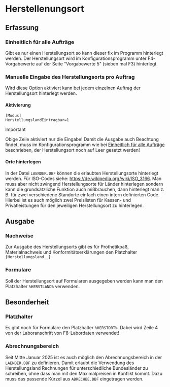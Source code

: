 # Herstellenungsort

## Erfassung

### Einheitlich für alle Aufträge

Gibt es nur einen Herstellungsort so kann dieser fix im Programm hinterlegt werden. Der Herstellungsort wird im Konfigurationsprogramm unter F4-Vorgabewerte auf der Seite "Vorgabewerte 5" (sieben mal F3) hinterlegt.

### Manuelle Eingabe des Herstellungsorts pro Auftrag

Wird diese Option aktiviert kann bei jedem einzelnen Auftrag der Herstellungsort hinterlegt werden. 

#### Aktivierung

```
[Modus]
HerstellungslandEintragbar=1
```

> [!IMPORTANT]
> Obige Zeile aktiviert nur die Eingabe! Damit die Ausgabe auch Beachtung findet, muss im Konfigurationsprogramm wie bei [Einheitlich für alle Aufträge](#einheitlich-f%C3%BCr-alle-auftr%C3%A4ge) beschrieben, der Herstellungsort noch auf Leer gesetzt werden!

#### Orte hinterlegen

In der Datei <CODE>LAENDER.DBF</CODE> können die erlaubten Herstellungsorte hinterlegt werden. Für ISO-Codes siehe: https://de.wikipedia.org/wiki/ISO_3166. Man muss aber nicht zwingend Herstellungsorte für Länder hinterlegen sondern kann die grundsätzliche Funktion auch mißbrauchen, dann hinterlegt man z. B. für zwei verschiedene Standorte einfach einen intern definierten Code. Hierbei ist es auch möglich zwei Preislisten für Kassen- und Privatleistungen für den jeweiligen Herstellungsort zu hinterlegen.

## Ausgabe

### Nachweise

Zur Ausgabe des Herstellungsorts gibt es für Prothetikpaß, Materialnachweis und Konformitätserklärungen den Platzhalter <CODE>{Herstellungsland__}</CODE>

### Formulare

Soll der Herstellungsort auf Formularen ausgegeben werden kann man den Platzhalter <CODE>%HERSTLAND%</CODE> verwenden.

## Besonderheit

### Platzhalter
Es gibt noch für Formulare den Platzhalter <CODE>%HERSTORT%</CODE>. Dabei wird Zeile 4 von der Laboranschrift von F8-Labordaten verwendet!

### Abrechnungsbereich
Seit Mitte Januar 2025 ist es auch möglich den Abrechnungsbereich in der <CODE>LAENDER.DBF</CODE> zu definieren. Damit erlaubt die Verwendung des Herstellungsland Rechnungen für unterschiedliche Bundesländer zu schreiben, ohne dass man mit den Maximalpreisen in Konflikt kommt. Dazu muss das passende Kürzel aus <CODE>ABRECHBE.DBF</CODE> eingetragen werden.
